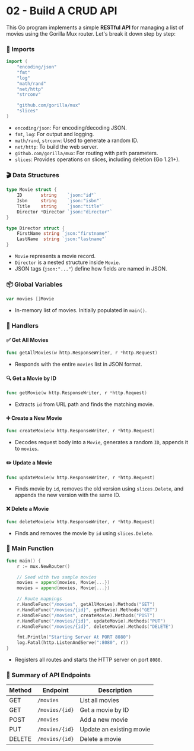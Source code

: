 # 02 - Build A CRUD API

This Go program implements a simple **RESTful API** for managing a list of movies using the Gorilla Mux router. Let's break it down step by step:

### 🔧 Imports

```go
import (
	"encoding/json"
	"fmt"
	"log"
	"math/rand"
	"net/http"
	"strconv"

	"github.com/gorilla/mux"
	"slices"
)
```

- `encoding/json`: For encoding/decoding JSON.
- `fmt`, `log`: For output and logging.
- `math/rand`, `strconv`: Used to generate a random ID.
- `net/http`: To build the web server.
- `github.com/gorilla/mux`: For routing with path parameters.
- `slices`: Provides operations on slices, including deletion (Go 1.21+).

### 🎬 Data Structures

```go
type Movie struct {
	ID       string    `json:"id"`
	Isbn     string    `json:"isbn"`
	Title    string    `json:"title"`
	Director *Director `json:"director"`
}

type Director struct {
	FirstName string `json:"firstname"`
	LastName  string `json:"lastname"`
}
```

- `Movie` represents a movie record.
- `Director` is a nested structure inside `Movie`.
- JSON tags (`json:"..."`) define how fields are named in JSON.

### 📦 Global Variables

```go
var movies []Movie
```

- In-memory list of movies. Initially populated in `main()`.

### 🧩 Handlers

#### ✅ Get All Movies

```go
func getAllMovies(w http.ResponseWriter, r *http.Request)
```

- Responds with the entire `movies` list in JSON format.

#### 🔍 Get a Movie by ID

```go
func getMovie(w http.ResponseWriter, r *http.Request)
```

- Extracts `id` from URL path and finds the matching movie.

#### ➕ Create a New Movie

```go
func createMovie(w http.ResponseWriter, r *http.Request)
```

- Decodes request body into a `Movie`, generates a random `ID`, appends it to `movies`.

#### ✏️ Update a Movie

```go
func updateMovie(w http.ResponseWriter, r *http.Request)
```

- Finds movie by `id`, removes the old version using `slices.Delete`, and appends the new version with the same ID.

#### ❌ Delete a Movie

```go
func deleteMovie(w http.ResponseWriter, r *http.Request)
```

- Finds and removes the movie by `id` using `slices.Delete`.

### 🚀 Main Function

```go
func main() {
	r := mux.NewRouter()

	// Seed with two sample movies
	movies = append(movies, Movie{...})
	movies = append(movies, Movie{...})

	// Route mappings
	r.HandleFunc("/movies", getAllMovies).Methods("GET")
	r.HandleFunc("/movies/{id}", getMovie).Methods("GET")
	r.HandleFunc("/movies", createMovie).Methods("POST")
	r.HandleFunc("/movies/{id}", updateMovie).Methods("PUT")
	r.HandleFunc("/movies/{id}", deleteMovie).Methods("DELETE")

	fmt.Println("Starting Server At PORT 8080")
	log.Fatal(http.ListenAndServe(":8080", r))
}
```

- Registers all routes and starts the HTTP server on port `8080`.

### 📝 Summary of API Endpoints

| Method | Endpoint         | Description             |
|--------|------------------|-------------------------|
| GET    | `/movies`        | List all movies         |
| GET    | `/movies/{id}`   | Get a movie by ID       |
| POST   | `/movies`        | Add a new movie         |
| PUT    | `/movies/{id}`   | Update an existing movie|
| DELETE | `/movies/{id}`   | Delete a movie          |
